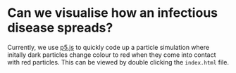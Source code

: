 # Can we visualise how an infectious disease spreads?

Currently, we use [p5.js](https://p5js.org/) to quickly code up a particle simulation where initally dark particles change colour to red when they come into contact with red particles.
This can be viewed by double clicking the `index.html` file.
